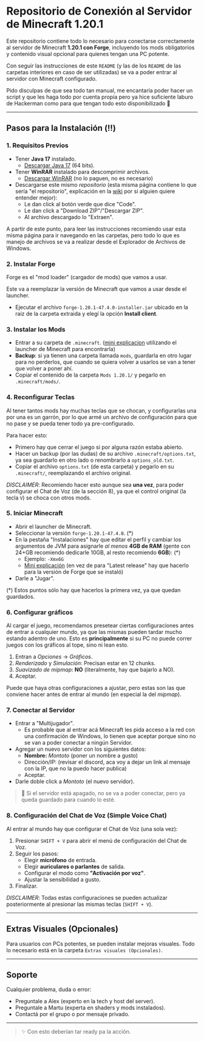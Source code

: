 # Repositorio de Conexión al Servidor de Minecraft 1.20.1

Este repositorio contiene todo lo necesario para conectarse correctamente al servidor de Minecraft **1.20.1 con Forge**, incluyendo los mods obligatorios y contenido visual opcional para quienes tengan una PC potente.

Con seguir las instrucciones de este `README` (y las de los `README` de las carpetas interiores en caso de ser utilizadas) se va a poder entrar al servidor con Minecraft configurado.

Pido disculpas de que sea todo tan manual, me encantaría poder hacer un script y que les haga todo por cuenta propia pero ya hice suficiente laburo de Hackerman como para que tengan todo esto disponibilizado 🙏

---

## Pasos para la Instalación (‼️)

### 1. Requisitos Previos

- Tener **Java 17** instalado.
  - [Descargar Java 17](https://www.java.com/en/download/manual.jsp) (64 bits).
- Tener **WinRAR** instalado para descomprimir archivos.
  - [Descargar WinRAR](https://www.win-rar.com/start.html?&L=6) (no lo paguen, no es necesario)
- Descargarse este mismo _repositorio_ (esta misma página contiene lo que sería "el repositorio", explicación en la [wiki](https://es.wikipedia.org/wiki/Repositorio_(contenido_digital)) por si alguien quiere entender mejor):
  - Le dan click al botón verde que dice "Code".
  - Le dan click a "Download ZIP"/"Descargar ZIP".
  - Al archivo descargado lo "Extraen".

A partir de este punto, para leer las instrucciones recomiendo usar esta misma página para ir navegando en las carpetas, pero todo lo que es manejo de archivos se va a realizar desde el Explorador de Archivos de Windows.

### 2. Instalar Forge

Forge es el "mod loader" (cargador de mods) que vamos a usar.

Este va a reemplazar la versión de Minecraft que vamos a usar desde el launcher.

- Ejecutar el archivo `forge-1.20.1-47.4.0-installer.jar` ubicado en la raiz de la carpeta extraida y elegí la opción **Install client**.

### 3. Instalar los Mods

- Entrar a su carpeta de `.minecraft`. ([mini explicacion](https://youtu.be/XYNdWGJI0Vg?si=e3KWQYHHYuu7C6lL\&t=43) utilizando el launcher de Minecraft para encontrarla)
- **Backup**: si ya tienen una carpeta llamada `mods`, guardarla en otro lugar para no perderlos, que cuando se quiera volver a usarlos se van a tener que volver a poner ahí.
- Copiar el contenido de la carpeta `Mods 1.20.1/` y pegarlo en `.minecraft/mods/`.

### 4. Reconfigurar Teclas

Al tener tantos mods hay muchas teclas que se chocan, y configurarlas una por una es un garrón, por lo que armé un archivo de configuración para que no pase y se pueda tener todo ya pre-configurado.

Para hacer esto:
- Primero hay que cerrar el juego si por alguna razón estaba abierto.
- Hacer un backup (por las dudas) de su archivo `.minecraft/options.txt`, ya sea guardarlo en otro lado o renombrarlo a `options_old.txt`.
- Copiar el archivo `options.txt` (de esta carpeta) y pegarlo en su `.minecraft/`, reemplazando el archivo original.

_DISCLAIMER_: Recomiendo hacer esto aunque sea **una vez**, para poder configurar el Chat de Voz (de la sección 8), ya que el control original (la tecla `V`) se choca con otros mods.

### 5. Iniciar Minecraft

- Abrir el launcher de Minecraft.
- Seleccionar la versión `forge-1.20.1-47.4.0`. (\*)
- En la pestaña "Instalaciones" hay que editar el perfil y cambiar los argumentos de JVM para asignarle _al menos_ **4GB de RAM** (gente con 24+GB recomiendo dedicarle 10GB, al resto recomiendo **6GB**): (\*)
  - Ejemplo: `-Xmx6G`
  - [Mini explicación](https://www.youtube.com/clip/UgkxccZbczh97olrcoOc_uja0_PHN1YS4sQX) (en vez de para "Latest release" hay que hacerlo para la versión de Forge que se instaló)
- Darle a "Jugar".

(\*) Estos puntos sólo hay que hacerlos la primera vez, ya que quedan guardados.

### 6. Configurar gráficos

Al cargar el juego, recomendamos presetear ciertas configuraciones antes de entrar a cualquier mundo, ya que las mismas pueden tardar mucho estando adentro de uno.
Esto es **principalmente** si su PC no puede correr juegos con los gráficos al tope, sino ni lean esto.

1. Entran a _Opciones_ → _Gráficos_.
2. _Renderizado_ y _Simulación_: Precisan estar en 12 chunks.
3. _Suavizado de mipmap_: **NO** (literalmente, hay que bajarlo a NO).
4. Aceptar.

Puede que haya otras configuraciones a ajustar, pero estas son las que conviene hacer antes de entrar al mundo (en especial la del _mipmap_).

### 7. Conectar al Servidor

- Entrar a "Multijugador".
  - Es probable que al entrar acá Minecraft les pida acceso a la red con una confirmación de Windows, lo tienen que aceptar porque sino no se van a poder conectar a ningún Servidor.
- Agregar un nuevo servidor con los siguientes datos:
  - **Nombre:** _Montoto_ (poner un nombre a gusto)
  - Dirección/IP: (revisar el discord, aca voy a dejar un link al mensaje con la IP, que no la puedo hacer publica)
  - Aceptar.
- Darle doble click a _Montoto_ (el nuevo servidor).

> 🚨 Si el servidor está apagado, no se va a poder conectar, pero ya queda guardado para cuando lo esté.

### 8. Configuración del Chat de Voz (Simple Voice Chat)

Al entrar al mundo hay que configurar el Chat de Voz (una sola vez):
1. Presionar `SHIFT + V` para abrir el menú de configuración del Chat de Voz.
2. Seguir los pasos:
   - Elegir **micrófono** de entrada.
   - Elegir **auriculares o parlantes** de salida.
   - Configurar el modo como **"Activación por voz"**.
   - Ajustar la sensibilidad a gusto.
3. Finalizar.

_DISCLAIMER_: Todas estas configuraciones se pueden actualizar posteriormente al presionar las mismas teclas (`SHIFT + V`).

---

## Extras Visuales (Opcionales)

Para usuarios con PCs potentes, se pueden instalar mejoras visuales. Todo lo necesario está en la carpeta `Extras visuales (Opcionales)`.

---

## Soporte

Cualquier problema, duda o error:

- Preguntale a Alex (experto en la tech y host del server).
- Preguntale a Martu (experta en shaders y mods instalados).
- Contactá por el grupo o por mensaje privado.

---

> ✨ Con esto deberían tar ready pa la acción.


